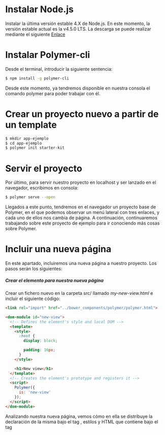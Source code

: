 # Instalar Node.js
  Instalar la última versión estable 4.X de Node.js. En este momento, la versión estable actual es la v4.5.0 LTS.
  La descarga se puede realizar mediante el siguiente [Enlace](https://nodejs.org/en/)

# Instalar Polymer-cli
  Desde el terminal, introducir la siguiente sentencia:
  ```sh
  $ npm install -g polymer-cli
  ```
  Desde este momento, ya tendremos disponible en nuestra consola el comando polymer para poder trabajar con él.

# Crear un proyecto nuevo a partir de un template

  ```sh
  $ mkdir app-ejemplo
  $ cd app-ejemplo
  $ polymer init starter-kit
  ```

# Servir el proyecto
  Por último, para servir nuestro proyecto en localhost y ser lanzado en el navegador, escribimos en consola:
  ```sh
  $ polymer serve --open
  ```
  Llegados a este punto, tendremos en el navegador un proyecto base de Polymer, en el que podemos observar un menú lateral con tres enlaces, y cada uno de ellos nos cambia de página. A continuación, continuaremos trabajando sobre este proyecto de ejemplo para ir conociendo más cosas sobre Polymer.

 # Incluir una nueva página
En este apartado, incluiremos una nueva página a nuestro proyecto. Los pasos serán los siguientes:
##### Crear el elemento para nuestra nueva página
Crear un fichero nuevo en la carpeta src/ llamado *my-new-view.html* e incluir el siguiente código:

```html
<link rel="import" href="../bower_components/polymer/polymer.html">

<dom-module id="new-view">
  <!-- Defines the element's style and local DOM -->
  <template>
    <style>
      :host {
        display: block;

        padding: 16px;
      }
    </style>

    <h1>New view</h1>
  </template>
  <!-- Creates the element's prototype and registers it -->
  <script>
    Polymer({
      is: 'new-view'
    });
  </script>
</dom-module>
```
Analizando nuestra nueva página, vemos cómo en ella se distribuye la declaración de la misma bajo el tag <dom-module>, estilos y HTML que contiene bajo el tag <template> y la creación del elemento propiamente en el tag <script>. Por ahora, nuestro template únicamente contiene una etiqueta <h1>, pero avancemos poco a poco.

##### Inluir nuestro elemento al proyecto
Ya tenemos nuestra nueva página creada, ahora tenemos que añadirla a nuestra página principal. Para ello, haremos lo mismo que con las otras páginas:

  - En el fichero src/my-app.html, nos situamos en la siguiente parte del código:
      ```html
      <iron-pages
        selected="[[page]]"
        attr-for-selected="name"
        fallback-selection="view404"
        role="main">
      <my-view1 name="view1"></my-view1>
      <my-view2 name="view2"></my-view2>
      <my-view3 name="view3"></my-view3>
      <my-view404 name="view404"></my-view404>
    </iron-pages>
      ```
  - Incluimos la nueva página en el contenedor de la página principal:
    ```html
    <new-view name="new-view"></new-view>
    ```
  - Añadimos un enlace para que el usuario pueda acceder a nuestra nueva página dentro del tag <iron-selector>:
    ```html
    <a name="new-view" href="/new-view">New View</a>
    ```
Listo, ahora al recargar la página, en nuestro menú lateral aparecerá una nueva opción, la cual nos lleva a la página que hemos creado.

Por último, aunque no es necesario realmente(solo es necesario si vamos a hacer un build y posterior despliegue), incluímos en el fichero *polymer.json* nuestra nueva página en el array de *fragments*, con lo que quedaría de la siguiente manera:

```javascript
"fragments": [
    "src/my-view1.html",
    "src/my-view2.html",
    "src/my-view3.html",
    "src/my-new-view.html",
    "src/my-view404.html"
 ]
```
